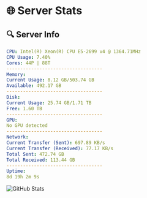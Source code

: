# 🌐 Server Stats
## 🔍 Server Info
```yaml
CPU: Intel(R) Xeon(R) CPU E5-2699 v4 @ 1364.71MHz
CPU Usage: 7.40%
Cores: 44P | 88T
-----------------------------------
Memory:
Current Usage: 8.12 GB/503.74 GB
Available: 492.17 GB
-----------------------------------
Disk:
Current Usage: 25.74 GB/1.71 TB
Free: 1.60 TB
-----------------------------------
GPU:
No GPU detected
-----------------------------------
Network:
Current Transfer (Sent): 697.89 KB/s
Current Transfer (Received): 77.17 KB/s
Total Sent: 472.74 GB
Total Received: 113.44 GB
-----------------------------------
Uptime:
8d 19h 2m 9s
```
![GitHub Stats](https://img.shields.io/badge/Updated-2025-04-28_12:10:57-blue)